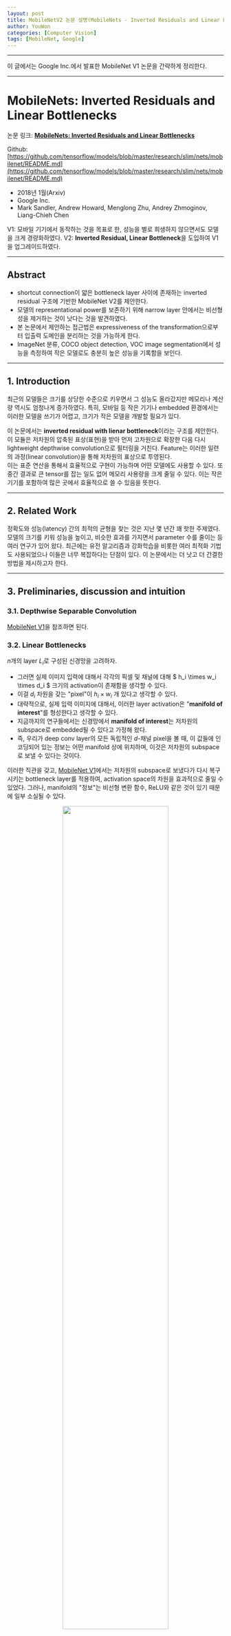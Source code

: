 ```yaml
---
layout: post
title: MobileNetV2 논문 설명(MobileNets - Inverted Residuals and Linear Bottlenecks 리뷰)
author: YouWon
categories: [Computer Vision]
tags: [MobileNet, Google]
---
```


---


이 글에서는 Google Inc.에서 발표한 MobileNet V1 논문을 간략하게 정리한다.

---

# MobileNets: Inverted Residuals and Linear Bottlenecks

논문 링크: **[MobileNets: Inverted Residuals and Linear Bottlenecks](https://arxiv.org/abs/1801.04381)**

Github: [https://github.com/tensorflow/models/blob/master/research/slim/nets/mobilenet/README.md](https://github.com/tensorflow/models/blob/master/research/slim/nets/mobilenet/README.md)

- 2018년 1월(Arxiv)
- Google Inc.
- Mark Sandler, Andrew Howard, Menglong Zhu, Andrey Zhmoginov, Liang-Chieh Chen

V1: 모바일 기기에서 동작하는 것을 목표로 한, 성능을 별로 희생하지 않으면서도 모델을 크게 경량화하였다.
V2: **Inverted Residual, Linear Bottleneck**을 도입하여 V1을 업그레이드하였다.

---

## Abstract

- shortcut connection이 얇은 bottleneck layer 사이에 존재하는 inverted residual 구조에 기반한 MobileNet V2를 제안한다. 
- 모델의 representational power를 보존하기 위해 narrow layer 안에서는 비선형성을 제거하는 것이 낫다는 것을 발견하였다.
- 본 논문에서 제안하는 접근법은 expressiveness of the transformation으로부터 입출력 도메인을 분리하는 것을 가능하게 한다.
- ImageNet 분류, COCO object detection, VOC image segmentation에서 성능을 측정하여 작은 모델로도 충분히 높은 성능을 기록함을 보인다.

---

## 1. Introduction

최근의 모델들은 크기를 상당한 수준으로 키우면서 그 성능도 올라갔지만 메모리나 계산량 역시도 엄청나게 증가하였다. 특히, 모바일 등 작은 기기나 embedded 환경에서는 이러한 모델을 쓰기가 어렵고, 크기가 작은 모델을 개발할 필요가 있다. 

이 논문에서는 **inverted residual with lienar bottleneck**이라는 구조를 제안한다. 이 모듈은 저차원의 압축된 표상(표현)을 받아 먼저 고차원으로 확장한 다음 다시 lightweight depthwise convolution으로 필터링을 거친다. Feature는 이러한 일련의 과정(linear convolution)을 통해 저차원의 표상으로 투영된다.  
이는 표준 연산을 통해서 효율적으로 구현이 가능하며 어떤 모델에도 사용할 수 있다. 또 중간 결과로 큰 tensor를 잡는 일도 없어 메모리 사용량을 크게 줄일 수 있다. 이는 작은 기기를 포함하여 많은 곳에서 효율적으로 쓸 수 있음을 뜻한다.



---

## 2. Related Work

정확도와 성능(latency) 간의 최적의 균형을 찾는 것은 지난 몇 년간 꽤 핫한 주제였다. 모델의 크기를 키워 성능을 높이고, 비슷한 효과를 가지면서 parameter 수를 줄이는 등 여러 연구가 있어 왔다. 최근에는 유전 알고리즘과 강화학습을 비롯한 여러 최적화 기법도 사용되었으나 이들은 너무 복잡하다는 단점이 있다. 이 논문에서는 더 낫고 더 간결한 방법을 제시하고자 한다.


---

## 3. Preliminaries, discussion and intuition

### 3.1. Depthwise Separable Convolution

[MobileNet V1](https://greeksharifa.github.io/computer%20vision/2022/02/01/MobileNetV1/#31-depthwise-separable-convolution)을 참조하면 된다.


### 3.2. Linear Bottlenecks

$n$개의 layer $L_i$로 구성된 신경망을 고려하자.

- 그러면 실제 이미지 입력에 대해서 각각의 픽셀 및 채널에 대해 $ h_i \times w_i \times d_i $ 크기의 activation이 존재함을 생각할 수 있다.
- 이걸 $d_i$ 차원을 갖는 "pixel"이 $h_i \times w_i$ 개 있다고 생각할 수 있다.
- 대략적으로, 실제 입력 이미지에 대해서, 이러한 layer activation은 "**manifold of interest**"를 형성한다고 생각할 수 있다.
- 지금까지의 연구들에서는 신경망에서 **manifold of interest**는 저차원의 subspace로 embedded될 수 있다고 가정해 왔다.
- 즉, 우리가 deep conv layer의 모든 독립적인 $d$-채널 pixel을 볼 때, 이 값들에 인코딩되어 있는 정보는 어떤 manifold 상에 위치하며, 이것은 저차원의 subspace로 보낼 수 있다는 것이다.

이러한 직관을 갖고, [MobileNet V1](https://greeksharifa.github.io/computer%20vision/2022/02/01/MobileNetV1)에서는 저차원의 subspace로 보냈다가 다시 복구시키는 bottleneck layer를 적용하여, activation space의 차원을 효과적으로 줄일 수 있었다. 그러나, manifold의 "정보"는 비선형 변환 함수, ReLU와 같은 것이 있기 때문에 일부 소실될 수 있다. 

<center><img src="/public/img/2022-02-02-MobileNetV2/fig01.png" width="70%"></center>

ReLU가 채널을 collapse시킨다면, 해당 채널에서 정보가 손실되는 것은 피할 수 없다. 그러나, 채널이 충분히 많다면, 해당 정보가 다른 채널에서는 살아 있을 수 있다. 

요약하면,

1. manifold of interest가 ReLU 변환 이후에도 non-zero volume으로 남아 있다면, 그것은 선형 변환에 부합한다.
2. ReLU가 입력 manifold에 대해 정보를 완전히 보전하는 경우는, 입력 manifold가 입력 space의 저차원 subspace에 있을 때에만 그렇다.

그래서 결론은, ReLU와 같은 비선형 activation이 없는 layer를 하나 더 추가한다. 이것이 linear bottleneck의 역할을 한다.

<center><img src="/public/img/2022-02-02-MobileNetV2/fig02.png" width="70%"></center>


### 3.3. Inverted residuals

일반적인 residual connection과 반대이다. 즉, 보통은 wide - narrow - wide의 layer가 있고, wide layer끼리 연결을 추가한 방식인데, 이 논문에서는 

- narrow - wide - narrow layer가 기본으로 있고
- narrow layer끼리 연결이 되어 있다.


이렇게 하는 이유는 narrow에 해당하는 저차원의 layer에는 필요한 정보만 압축된 채로 저장되어 있다고 가정하기 때문이다. 즉 필요한 정보는 narrow에 이미 있기 때문에, skip connection으로 사용해도 정보를 더 깊은 layer까지 전달할 수 있을 것이라고 생각하는 것이다.

<center><img src="/public/img/2022-02-02-MobileNetV2/fig03.png" width="70%"></center>


### 3.4. Information flow interpretation

이 구조가 갖는 흥미로운 특성은 building block(bottleneck layer)의 input/output *domains* 사이의 자연스러운 분리가 이루어진다는 것이다. 

특히, inner layer depth가 0인 경우 다음의 convolution은 shortcut connection 덕분에 항등함수가 된다. expansion ratio가 1보다 작으면 보통의 residual conv block이 되고, 물론, 이 논문에서는 1보다 크다.  
이로써 모델의 크기(capacity)와 모델의 표현력을 분리하여 생각할 수 있고, 이는 네트워크의 특성을 이해하는 데 도움을 줄 것이다.

---

## 4. Model Architecture

기본 구조는 bottleneck depth-separable convolution with residuals이다. 자세한 구조는 다음 표와 같다.

<center><img src="/public/img/2022-02-02-MobileNetV2/tab01.png" width="70%"></center>

MobileNet V2는 32개의 filter를 갖는 fully conv layer, 19개의 residual bottleneck layer를 가지며, 활성함수로는 ReLU6을 사용한다.

<center><img src="/public/img/2022-02-02-MobileNetV2/tab02.png" width="70%"></center>

inverted residual의 확장 비율(expansion ratio)는 모든 실험에서 6으로 고정하였다. 만약 입력 채널 수가 64였다면, 중간의 wide layer에서는 64$\times$6 = 384개의 채널을 갖는다.


**Trade-off hyper parameters**

기본 모델은 

- multiplier 1
- 224$\times$224의 입력 크기
- 300M개의 multiply-adds(계산량)
- 3.4M개의 parameter

를 갖는다.

그리고 입력 크기나 multiplier를 달리하면서 모델 크기와 정확도 간 trade-off를 조절할 수 있다.

<center><img src="/public/img/2022-02-02-MobileNetV2/tab03.png" width="70%"></center>

---

## 5. Implementation Notes

### 5.1. Memory efficient inference

**Bottleneck Residual Block**

메모리 사용량을 분석한 부분인데, 간략하게 결론 내리면 다음과 같다.

- 표 1에 있는 expantion ratio $t$는 2~5 정도로 잡는 것이 메모리 요구량을 크게 줄일 수 있는 방법이라고 한다.

<center><img src="/public/img/2022-02-02-MobileNetV2/fig05.png" width="70%"></center>

---

## 6. Experiments

### 6.1. ImageNet Classification

RMSPropOptimizer, Tensorflow, weight decay 0.00004, learning rate 0.045, 16 GPU, batch size 96으로 실험하였다.

<center><img src="/public/img/2022-02-02-MobileNetV2/tab04.png" width="70%"></center>

### 6.2. Object Detection

MobileNet와 잘 어울리는, SSDLite라는 것을 소개한다. 이는 기존 SSD의 기본 conv를 separable conv로 바꾼 것이다. 이는 기존보다 계산적인 효율을 높여 준다. 기존 SSD와 비교하여 parameter 수와 계산량을 획기적으로 줄여 준다.

<center><img src="/public/img/2022-02-02-MobileNetV2/tab04.png" width="70%"></center>

<center><img src="/public/img/2022-02-02-MobileNetV2/tab05.png" width="70%"></center>

계산량, 성능, 모델 크기 등에서 MNet V2 + SSDLite가 다른 모델을 압도한다.

<center><img src="/public/img/2022-02-02-MobileNetV2/tab06.png" width="70%"></center>


### 6.3. Semantic Segmentation

여기서는 MobileNet V1, V2를 feature extractor로서 사용하여 DeepLabv3와 같이 사용하여 실험하였다. PASCAL VOC 2012에서, ResNet base 모델에 비해 크게 작고 계산량이 적으며 성능도 괜찮다.

<center><img src="/public/img/2022-02-02-MobileNetV2/tab07.png" width="70%"></center>

### 6.4. Ablation study

Inverted residual connection(fig 6a)와 Linear bottleneck(fig 6b)이 있고 없고의 차이를 아래 그림에서 딱 보여준다.

<center><img src="/public/img/2022-02-02-MobileNetV2/fig06.png" width="70%"></center>

근데 사실 lienar bottleneck 모델은 non-linearaties를 갖는 모델과 비교하여 딱히 강력하다고 할 수 없다. 이는 activation은 bias와 scale 변화에 적절히 동작할 수 있기 때문이다.

그러나 fig 6a에서 보듯 lienar bottleneck은 성능을 향상시켜주며, 이는 비선형성이 저차원 공간에서 정보를 소실시키는 것을 뒷받침한다.


---

## 7. Conclusions and future work


메모리 효율(모델 크기), 계산량에서 크게 이점을 가지는 MobileNet V2를 제안하였다. 그러면서도 정확도는 떨어지지 않는 모습을 보여준다. 


---


